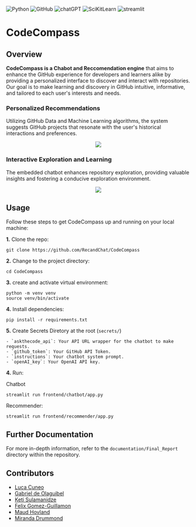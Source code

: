 ![Python](https://img.shields.io/badge/Python-14354C?style=for-the-badge&logo=python&logoColor=whit)
![GitHub](https://img.shields.io/badge/GitHub-100000?style=for-the-badge&logo=github&logoColor=white)
![chatGPT](https://img.shields.io/badge/ChatGPT-74aa9c?style=for-the-badge&logo=openai&logoColor=white)
![SciKitLearn](https://img.shields.io/badge/scikit_learn-F7931E?style=for-the-badge&logo=scikit-learn&logoColor=white)
![streamlit](https://img.shields.io/badge/Streamlit-FF4B4B?style=for-the-badge&logo=Streamlit&logoColor=white)

# CodeCompass

## Overview

**CodeCompass is a Chabot and Reccomendation engine** that aims to enhance the GitHub experience for developers and learners alike by providing a personalized interface to discover and interact with repositories. Our goal is to make learning and discovery in GitHub intuitive, informative, and tailored to each user's interests and needs.

### Personalized Recommendations
Utilizing GitHub Data and Machine Learning algorithms, the system suggests GitHub projects that resonate with the user's historical interactions and preferences.

<p align="center">
  <img src="https://github.com/RecandChat/CodeCompass/assets/99414447/c97ef5d9-2857-4326-bcbc-f51db1fc3b7b" />
</p>

### Interactive Exploration and Learning
The embedded chatbot enhances repository exploration, providing valuable insights and fostering a conducive exploration environment.

<p align="center">
  <img src="https://github.com/RecandChat/CodeCompass/assets/99414447/2eaa069c-fd50-4518-bde3-3661a8d61061" />
</p>

## Usage

Follow these steps to get CodeCompass up and running on your local machine:

**1.** Clone the repo:
```
git clone https://github.com/RecandChat/CodeCompass
```
**2.** Change to the project directory:
```
cd CodeCompass
```
**3.** create and activate virtual environment:
```
python -m venv venv
source venv/bin/activate
```
**4.** Install dependencies:
```
pip install -r requirements.txt
```
**5.** Create Secrets Diretory at the root (`secrets/`)
```
- `askthecode_api`: Your API URL wrapper for the chatbot to make requests.
- `github_token`: Your GitHub API Token.
- `instructions`: Your chatbot system prompt.
- `openAI_key`: Your OpenAI API key.
```
**4.** Run:
  
Chatbot
```
streamlit run frontend/chatbot/app.py
```
Recommender:
```
streamlit run frontend/recommender/app.py
```
## Further Documentation
For more in-depth information, refer to the `documentation/Final_Report` directory within the repository.

## Contributors
- [Luca Cuneo](https://github.com/Lukasaurus11)
- [Gabriel de Olaguibel](https://github.com/gabrieldeolaguibel)
- [Keti Sulamanidze](https://github.com/KTsula)
- [Felix Gomez-Guillamon](https://github.com/felixggj)
- [Maud Hovland](https://github.com/maudhelen)
- [Miranda Drummond](https://github.com/mirandadrummond)